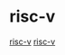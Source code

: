 # risc-v

[risc-v](https://github.com/larsbrinkhoff/lbForth)
[risc-v](https://github.com/jserv/shecc)
